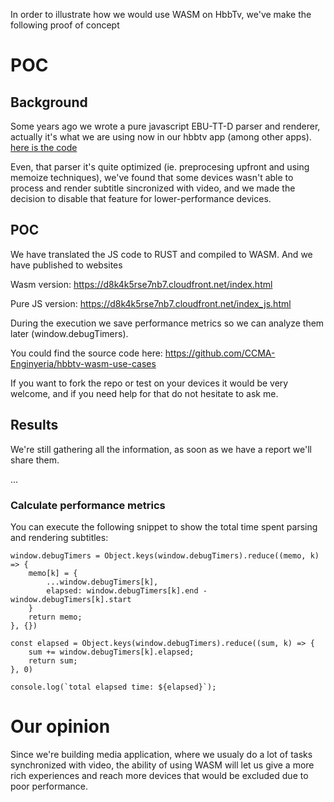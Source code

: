 In order to illustrate how we would use WASM on HbbTv, we've make the following proof of concept

# POC

## Background

Some years ago we wrote a pure javascript EBU-TT-D parser and renderer, actually it's what we are using now in our hbbtv app (among other apps). [here is the code](https://github.com/CCMA-Enginyeria/ebu-tt-d-parser)

Even, that parser it's quite optimized (ie. preprocesing upfront and using memoize techniques), we've found that some devices wasn't able to process and render subtitle sincronized with video, and we made the decision to disable that feature for lower-performance devices.

## POC

We have translated the JS code to RUST and compiled to WASM. And we have published to websites

Wasm version: https://d8k4k5rse7nb7.cloudfront.net/index.html

Pure JS version: https://d8k4k5rse7nb7.cloudfront.net/index_js.html

During the execution we save performance metrics so we can analyze them later (window.debugTimers).

You could find the source code here: https://github.com/CCMA-Enginyeria/hbbtv-wasm-use-cases

If you want to fork the repo or test on your devices it would be very welcome, and if you need help for that do not hesitate to ask me.


## Results

We're still gathering all the information, as soon as we have a report we'll share them.

...

### Calculate performance metrics 

You can execute the following snippet to show the total time spent parsing and rendering subtitles:

```
window.debugTimers = Object.keys(window.debugTimers).reduce((memo, k) => {
	memo[k] = {
		...window.debugTimers[k],
		elapsed: window.debugTimers[k].end - window.debugTimers[k].start
	}
	return memo;
}, {})

const elapsed = Object.keys(window.debugTimers).reduce((sum, k) => {
	sum += window.debugTimers[k].elapsed;
	return sum;
}, 0)

console.log(`total elapsed time: ${elapsed}`);
```

# Our opinion

Since we're building media application, where we usualy do a lot of tasks synchronized with video, the ability of using WASM will let us give a more rich experiences and reach more devices that would be excluded due to poor performance.
